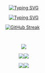 <div align="center">
  
 [![Typing SVG](https://readme-typing-svg.demolab.com?font=Fira+Code&size=30&pause=1050&color=F9BC2FFF&background=291B3E00&center=true&multiline=true&width=650&height=55&lines=RAVEESHA+LOKUGE)](https://git.io/typing-svg)
  
  [![Typing SVG](https://readme-typing-svg.demolab.com?font=Fira+Code&pause=1000&color=FD7F19FF&background=291B3E00&center=true&multiline=true&width=660&height=55&lines=Undergraduate+Student+at+Kothalawala+Defence+University)](https://git.io/typing-svg)
  
  [![GitHub Streak](https://github-readme-streak-stats.herokuapp.com?user=RaveeshaLokuge&theme=vision-friendly-dark)](https://git.io/streak-stats)&nbsp;&nbsp;

<br>
  
  ![](http://github-profile-summary-cards.vercel.app/api/cards/profile-details?username=RaveeshaLokuge&theme=vision-friendly-dark)
  
  ![](http://github-profile-summary-cards.vercel.app/api/cards/repos-per-language?username=RaveeshaLokuge&theme=vision-friendly-dark)![](http://github-profile-summary-cards.vercel.app/api/cards/most-commit-language?username=RaveeshaLokuge&theme=vision-friendly-dark)
  
  ![](http://github-profile-summary-cards.vercel.app/api/cards/productive-time?username=RaveeshaLokuge&theme=vision-friendly-dark&utcOffset=8)![](http://github-profile-summary-cards.vercel.app/api/cards/stats?username=RaveeshaLokuge&theme=vision-friendly-dark)
</div>
